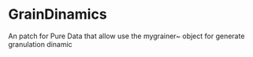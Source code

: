# GrainDinamics
An patch for Pure Data that allow use the mygrainer~ object for generate granulation dinamic
